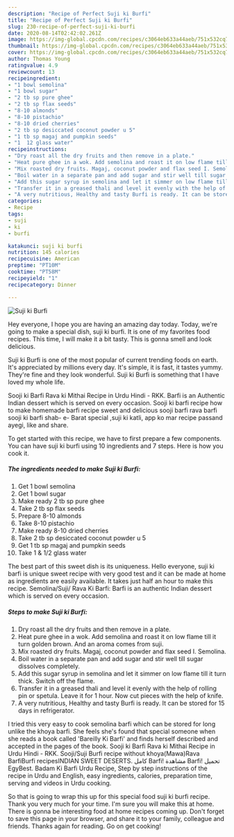 ```yaml
---
description: "Recipe of Perfect Suji ki Burfi"
title: "Recipe of Perfect Suji ki Burfi"
slug: 230-recipe-of-perfect-suji-ki-burfi
date: 2020-08-14T02:42:02.261Z
image: https://img-global.cpcdn.com/recipes/c3064eb633a44aeb/751x532cq70/suji-ki-burfi-recipe-main-photo.jpg
thumbnail: https://img-global.cpcdn.com/recipes/c3064eb633a44aeb/751x532cq70/suji-ki-burfi-recipe-main-photo.jpg
cover: https://img-global.cpcdn.com/recipes/c3064eb633a44aeb/751x532cq70/suji-ki-burfi-recipe-main-photo.jpg
author: Thomas Young
ratingvalue: 4.9
reviewcount: 13
recipeingredient:
- "1 bowl semolina"
- "1 bowl sugar"
- "2 tb sp pure ghee"
- "2 tb sp flax seeds"
- "8-10 almonds"
- "8-10 pistachio"
- "8-10 dried cherries"
- "2 tb sp desiccated coconut powder u 5"
- "1 tb sp magaj and pumpkin seeds"
- "1  12 glass water"
recipeinstructions:
- "Dry roast all the dry fruits and then remove in a plate."
- "Heat pure ghee in a wok. Add semolina and roast it on low flame till it turn golden brown. And an aroma comes from suji."
- "Mix roasted dry fruits. Magaj, coconut powder and flax seed I. Semolina."
- "Boil water in a separate pan and add sugar and stir well till sugar dissolves completely."
- "Add this sugar syrup in semolina and let it simmer on low flame till it turn thick. Switch off the flame."
- "Transfer it in a greased thali and level it evenly with the help of rolling pin or spetula. Leave it for 1 hour. Now cut pieces with the help of knife."
- "A very nutritious, Healthy and tasty Burfi is ready. It can be stored for 15 days in refrigerator."
categories:
- Recipe
tags:
- suji
- ki
- burfi

katakunci: suji ki burfi 
nutrition: 145 calories
recipecuisine: American
preptime: "PT10M"
cooktime: "PT58M"
recipeyield: "1"
recipecategory: Dinner

---
```



![Suji ki Burfi](https://img-global.cpcdn.com/recipes/c3064eb633a44aeb/751x532cq70/suji-ki-burfi-recipe-main-photo.jpg)

Hey everyone, I hope you are having an amazing day today. Today, we're going to make a special dish, suji ki burfi. It is one of my favorites food recipes. This time, I will make it a bit tasty. This is gonna smell and look delicious.

Suji ki Burfi is one of the most popular of current trending foods on earth. It's appreciated by millions every day. It's simple, it is fast, it tastes yummy. They're fine and they look wonderful. Suji ki Burfi is something that I have loved my whole life.

Sooji ki Barfi Rava ki Mithai Recipe in Urdu Hindi - RKK. Barfi is an Authentic Indian dessert which is served on every occasion. Sooji ki barfi recipe how to make homemade barfi recipe sweet and delicious sooji barfi rava barfi sooji ki barfi shab- e- Barat special ,suji ki katli, app ko mar recipe passand ayegi, like and share.


To get started with this recipe, we have to first prepare a few components. You can have suji ki burfi using 10 ingredients and 7 steps. Here is how you cook it.

<!--inarticleads1-->

##### The ingredients needed to make Suji ki Burfi:

1. Get 1 bowl semolina
1. Get 1 bowl sugar
1. Make ready 2 tb sp pure ghee
1. Take 2 tb sp flax seeds
1. Prepare 8-10 almonds
1. Take 8-10 pistachio
1. Make ready 8-10 dried cherries
1. Take 2 tb sp desiccated coconut powder u 5
1. Get 1 tb sp magaj and pumpkin seeds
1. Take 1 &amp; 1/2 glass water


The best part of this sweet dish is its uniqueness. Hello everyone, suji ki barfi is unique sweet recipe with very good test and it can be made at home as ingredients are easily available. It takes just half an hour to make this recipe. Semolina/Suji/ Rava Ki Barfi: Barfi is an authentic Indian dessert which is served on every occasion. 

<!--inarticleads2-->

##### Steps to make Suji ki Burfi:

1. Dry roast all the dry fruits and then remove in a plate.
1. Heat pure ghee in a wok. Add semolina and roast it on low flame till it turn golden brown. And an aroma comes from suji.
1. Mix roasted dry fruits. Magaj, coconut powder and flax seed I. Semolina.
1. Boil water in a separate pan and add sugar and stir well till sugar dissolves completely.
1. Add this sugar syrup in semolina and let it simmer on low flame till it turn thick. Switch off the flame.
1. Transfer it in a greased thali and level it evenly with the help of rolling pin or spetula. Leave it for 1 hour. Now cut pieces with the help of knife.
1. A very nutritious, Healthy and tasty Burfi is ready. It can be stored for 15 days in refrigerator.


I tried this very easy to cook semolina barfi which can be stored for long unlike the khoya barfi. She feels she&#39;s found that special someone when she reads a book called &#39;Bareilly Ki Barfi&#39; and finds herself described and accepted in the pages of the book. Sooji ki Barfi Rava ki Mithai Recipe in Urdu Hindi - RKK. Sooji/Suji Burfi recipe without khoya(Mawa)Rava BarfiBurfi recipesINDIAN SWEET DESERTS. كامل Barfi! مشاهدة Barfi! تحميل EgyBest. Badam Ki Barfi Urdu Recipe, Step by step instructions of the recipe in Urdu and English, easy ingredients, calories, preparation time, serving and videos in Urdu cooking. 

So that is going to wrap this up for this special food suji ki burfi recipe. Thank you very much for your time. I'm sure you will make this at home. There is gonna be interesting food at home recipes coming up. Don't forget to save this page in your browser, and share it to your family, colleague and friends. Thanks again for reading. Go on get cooking!
